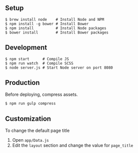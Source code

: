 ## Setup
```
$ brew install node    # Install Node and NPM
$ npm install -g bower # Install Bower
$ npm install          # Install Node packages
$ bower install        # Install Bower packages
```

## Development
```
$ npm start      # Compile JS
$ npm run watch  # Compile SCSS
$ node server.js # Start Node server on port 8080
```

## Production
Before deploying, compress assets.
```
$ npm run gulp compress
```

## Customization
To change the default page title
1. Open `app/Data.js`
2. Edit the `layout` section and change the value for `page_title`
